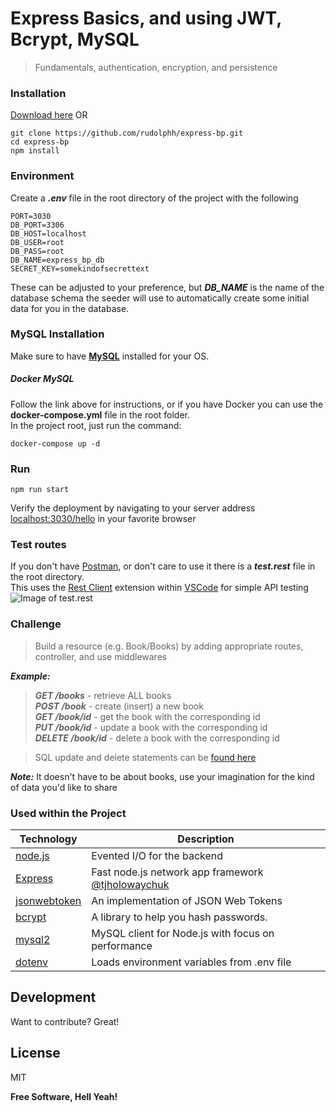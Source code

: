 # Express Basics, and using JWT, Bcrypt, MySQL
> Fundamentals, authentication, encryption, and persistence

### Installation
[Download here](https://github.com/rudolphh/express-bp/archive/refs/heads/master.zip)
OR
```
git clone https://github.com/rudolphh/express-bp.git
cd express-bp
npm install
```
### Environment
Create a ***.env*** file in the root directory of the project with the following
```
PORT=3030
DB_PORT=3306
DB_HOST=localhost
DB_USER=root
DB_PASS=root
DB_NAME=express_bp_db
SECRET_KEY=somekindofsecrettext
```
These can be adjusted to your preference, but ***DB_NAME*** is the name of the database schema the seeder will use to automatically create some initial data for you in the database.

### MySQL Installation
Make sure to have **[MySQL](https://dev.mysql.com/doc/mysql-installation-excerpt/8.0/en/)** installed for your OS.
##### Docker MySQL
Follow the link above for instructions, or if you have Docker you can use the **docker-compose.yml** file in the root folder.  
In the project root, just run the command:
```
docker-compose up -d
```
### Run
```
npm run start
```
Verify the deployment by navigating to your server address [localhost:3030/hello] in your favorite browser

### Test routes
If you don't have [Postman](https://www.postman.com/downloads/), or don't care to use it there is a ***test.rest*** file in the root directory.  
This uses the [Rest Client](https://marketplace.visualstudio.com/items?itemName=humao.rest-client) extension within [VSCode](https://code.visualstudio.com/download) for simple API testing
![Image of test.rest](https://user-images.githubusercontent.com/949014/135563980-59a2d05f-2d5a-4b20-b94a-8fc4718861d1.png)

### Challenge
> Build a resource (e.g. Book/Books) by adding appropriate routes, controller, and use middlewares

***Example:***
> ***GET /books*** - retrieve ALL books  
***POST /book*** - create (insert) a new book  
***GET /book/id*** - get the book with the corresponding id  
***PUT /book/id*** - update a book with the corresponding id  
***DELETE /book/id*** - delete a book with the corresponding id

> SQL update and delete statements can be [found here](https://www.w3schools.com/sql/sql_update.asp)

***Note:*** It doesn't have to be about books, use your imagination for the kind of data you'd like to share

### Used within the Project

| Technology | Description |
| ------ | ------ |
| [node.js] | Evented I/O for the backend |
| [Express] | Fast node.js network app framework [@tjholowaychuk] |
| [jsonwebtoken] | An implementation of JSON Web Tokens |
| [bcrypt] | A library to help you hash passwords. |
| [mysql2] | MySQL client for Node.js with focus on performance |
| [dotenv] | Loads environment variables from .env file |

## Development

Want to contribute? Great!

## License

MIT

**Free Software, Hell Yeah!**

[//]: # (These are reference links used in the body of this note and get stripped out when the markdown processor does its job. There is no need to format nicely because it shouldn't be seen. Thanks SO - http://stackoverflow.com/questions/4823468/store-comments-in-markdown-syntax)

   [node.js]: <http://nodejs.org>
   [express]: <http://expressjs.com>
   [@tjholowaychuk]: <http://twitter.com/tjholowaychuk>
   [jsonwebtoken]: <https://www.npmjs.com/package/jsonwebtoken>
   [bcrypt]: <https://www.npmjs.com/package/bcrypt>
   [mysql2]: <https://www.npmjs.com/package/mysql2>
   [dotenv]: <https://www.npmjs.com/package/dotenv>
   [localhost:3030/hello]: <http://localhost:3030/hello>

